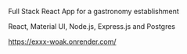 Full Stack React App for a gastronomy establishment

React, Material UI, Node.js, Express.js and Postgres

https://exxx-woak.onrender.com/

